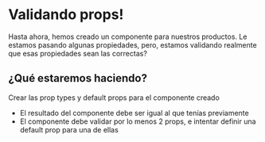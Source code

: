 # Validando props!

Hasta ahora, hemos creado un componente para nuestros productos. Le estamos pasando algunas propiedades, pero, estamos validando realmente que esas propiedades sean las correctas?

## ¿Qué estaremos haciendo?
Crear las prop types y default props para el componente creado
- El resultado del componente debe ser igual al que tenías previamente
- El componente debe validar por lo menos 2 props, e intentar definir una default prop para una de ellas


